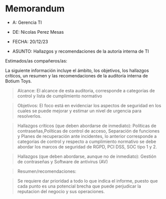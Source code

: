 # Memorandum

- A: Gerencia TI

- DE: Nicolas Perez Mesas

- FECHA: 20/12/23

- ASUNTO: Hallazgos y recomendaciones de la autoría interna de TI

Estimados/as compañeros/as:

La siguiente información incluye el ámbito, los objetivos, los hallazgos críticos, un resumen y las recomendaciones de la auditoría interna de Botium Toys.

> Alcance: El alcance de esta auditoria, corresponde a categorías de control y lista de cumplimiento normativo

> Objetivos: El foco está en evidenciar los aspectos de seguridad en los cuales se puede mejorar y estimar un nivel de urgencia para resolverlos.

> Hallazgos críticos (que deben abordarse de inmediato): Políticas de contraseñas,Políticas de control de acceso, Separación de funciones y Planes de recuperación ante incidentes, lo anterior corresponde a categorias de control y respecto a cumplimiento normativo se debe abordar los marcos de seguridad de RGPD, PCI DSS, SOC tipo 1 y 2.

> Hallazgos (que deben abordarse, aunque no de inmediato): Gestión de contraseñas y Software de antivirus (AV)

> Resumen/recomendaciones: 

> Se requiere dar prioridad a todo lo que indica el informe, puesto que cada punto es una potencial brecha que puede perjudicar la reputacion del negocio y sus operaciones.
